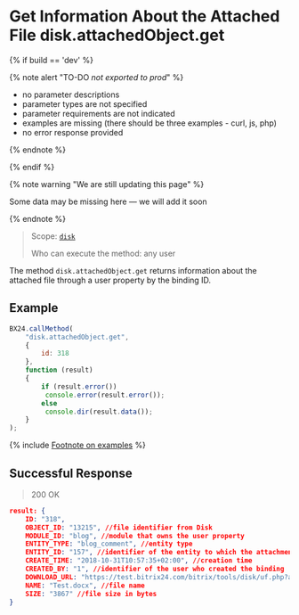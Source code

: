 # Get Information About the Attached File disk.attachedObject.get

{% if build == 'dev' %}

{% note alert "TO-DO _not exported to prod_" %}

- no parameter descriptions
- parameter types are not specified
- parameter requirements are not indicated
- examples are missing (there should be three examples - curl, js, php)
- no error response provided

{% endnote %}

{% endif %}

{% note warning "We are still updating this page" %}

Some data may be missing here — we will add it soon

{% endnote %}

> Scope: [`disk`](../../scopes/permissions.md)
>
> Who can execute the method: any user

The method `disk.attachedObject.get` returns information about the attached file through a user property by the binding ID.

## Example

```js
BX24.callMethod(
    "disk.attachedObject.get",
    {
        id: 318
    },
    function (result)
    {
        if (result.error())
         console.error(result.error());
        else
         console.dir(result.data());
    }
);
```
{% include [Footnote on examples](../../../_includes/examples.md) %}

## Successful Response

> 200 OK

```json
result: {
    ID: "318",
    OBJECT_ID: "13215", //file identifier from Disk
    MODULE_ID: "blog", //module that owns the user property
    ENTITY_TYPE: "blog_comment", //entity type
    ENTITY_ID: "157", //identifier of the entity to which the attachment is made
    CREATE_TIME: "2018-10-31T10:57:35+02:00", //creation time
    CREATED_BY: "1", //identifier of the user who created the binding
    DOWNLOAD_URL: "https://test.bitrix24.com/bitrix/tools/disk/uf.php?attachedId=318&auth%5Baplogin%5D=1&auth%5Bap%5D=******&action=download&ncc=1",
    NAME: "Test.docx", //file name
    SIZE: "3867" //file size in bytes
}
```